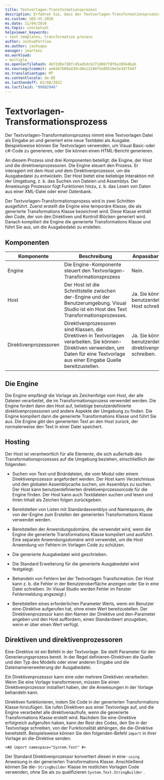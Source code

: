 ```yaml
---
title: Textvorlagen-Transformationsprozess
description: Erfahren Sie, dass der Textvorlagen-Transformationsprozess eine Textvorlagen Datei als Eingabe annimmt und eine neue Textdatei als Ausgabe generiert.
ms.custom: SEO-VS-2020
ms.date: 11/04/2016
ms.topic: conceptual
helpviewer_keywords:
- text templates, transformation process
author: JoshuaPartlow
ms.author: joshuapa
manager: jmartens
ms.workload:
- multiple
ms.openlocfilehash: 4bf2d8e7d8fc45a45dcb271d867f8f6a39564bab
ms.sourcegitcommit: ae6d47b09a439cd0e13180f5e89510e3e347fd47
ms.translationtype: MT
ms.contentlocale: de-DE
ms.lasthandoff: 02/08/2021
ms.locfileid: "99882946"
---
```

# <a name="the-text-template-transformation-process"></a>Textvorlagen-Transformationsprozess
Der Textvorlagen-Transformationsprozess nimmt eine Textvorlagen Datei als Eingabe an und generiert eine neue Textdatei als Ausgabe. Beispielsweise können Sie Textvorlagen verwenden, um Visual Basic-oder c#-Code zu generieren, oder Sie können einen HTML-Bericht generieren.

 An diesem Prozess sind drei Komponenten beteiligt: die Engine, der Host und die direktivenprozessoren. Die Engine steuert den Prozess. Er interagiert mit dem Host und dem Direktivenprozessor, um die Ausgabedatei zu entwickeln. Der Host bietet eine beliebige Interaktion mit der Umgebung, z. b. das Suchen von Dateien und Assemblys. Der Anweisungs Prozessor fügt Funktionen hinzu, z. b. das Lesen von Daten aus einer XML-Datei oder einer Datenbank.

 Der Textvorlagen-Transformationsprozess wird in zwei Schritten ausgeführt. Zuerst erstellt die Engine eine temporäre Klasse, die als generierte Transformations Klasse bezeichnet wird. Diese Klasse enthält den Code, der von den Direktiven und Kontroll Blöcken generiert wird. Danach kompiliert die Engine die generierte Transformations Klasse und führt Sie aus, um die Ausgabedatei zu erstellen.

## <a name="components"></a>Komponenten

|Komponente|Beschreibung|Anpassbar (Ja/Nein)|
|-|-|-|
|Engine|Die Engine-Komponente steuert den Textvorlagen-Transformationsprozess|Nein.|
|Host|Der Host ist die Schnittstelle zwischen der-Engine und der Benutzerumgebung. Visual Studio ist ein Host des Text Transformationsprozesses.|Ja. Sie können einen benutzerdefinierten Host schreiben.|
|Direktivenprozessoren|Direktivenprozessoren sind Klassen, die Direktiven in Textvorlagen verarbeiten. Sie können-Direktiven verwenden, um Daten für eine Textvorlage aus einer Eingabe Quelle bereitzustellen.|Ja. Sie können benutzerdefinierte direktivenprozessoren schreiben.|

## <a name="the-engine"></a>Die Engine
 Die Engine empfängt die Vorlage als Zeichenfolge vom Host, der alle Dateien verarbeitet, die im Transformationsprozess verwendet werden. Die Engine fordert dann den Host auf, beliebige benutzerdefinierte direktivenprozessoren und andere Aspekte der Umgebung zu finden. Die Engine kompiliert dann die generierte Transformations Klasse und führt Sie aus. Die Engine gibt den generierten Text an den Host zurück, der normalerweise den Text in einer Datei speichert.

## <a name="the-host"></a>Hosting
 Der Host ist verantwortlich für alle Elemente, die sich außerhalb des Transformationsprozesses auf die Umgebung beziehen, einschließlich der folgenden:

- Suchen von Text-und Binärdateien, die vom Modul oder einem Direktivenprozessor angefordert werden. Der Host kann Verzeichnisse und den globalen Assemblycache suchen, um Assemblys zu suchen. Der Host kann benutzerdefinierten direktivenprozessorcode für die Engine finden. Der Host kann auch Textdateien suchen und lesen und ihren Inhalt als Zeichen folgen zurückgeben.

- Bereitstellen von Listen mit Standardassemblys und Namespaces, die von der-Engine zum Erstellen der generierten Transformations Klasse verwendet werden.

- Bereitstellen der Anwendungsdomäne, die verwendet wird, wenn die Engine die generierte Transformations Klasse kompiliert und ausführt. Eine separate Anwendungsdomäne wird verwendet, um die Host Anwendung vor Fehlern im Vorlagen Code zu schützen.

- Die generierte Ausgabedatei wird geschrieben.

- Die Standard Erweiterung für die generierte Ausgabedatei wird festgelegt.

- Behandeln von Fehlern bei der Textvorlagen Transformation. Der Host kann z. b. die Fehler in der Benutzeroberfläche anzeigen oder Sie in eine Datei schreiben. (In Visual Studio werden Fehler im Fenster Fehlermeldung angezeigt.)

- Bereitstellen eines erforderlichen Parameter Werts, wenn ein Benutzer eine-Direktive aufgerufen hat, ohne einen Wert bereitzustellen. Der Direktivenprozessor kann den Namen der Direktive und den-Parameter angeben und den Host auffordern, einen Standardwert anzugeben, wenn er über einen Wert verfügt.

## <a name="directives-and-directive-processors"></a>Direktiven und direktivenprozessoren
 Eine-Direktive ist ein Befehl in der Textvorlage. Sie stellt Parameter für den Generierungsprozess bereit. In der Regel definieren-Direktiven die Quelle und den Typ des Modells oder einer anderen Eingabe und die Dateinamenerweiterung der Ausgabedatei.

 Ein Direktivenprozessor kann eine oder mehrere Direktiven verarbeiten. Wenn Sie eine Vorlage transformieren, müssen Sie einen Direktivenprozessor installiert haben, der die Anweisungen in der Vorlage behandeln kann.

 Direktiven funktionieren, indem Sie Code in der generierten Transformations Klasse hinzufügen. Sie rufen Direktiven aus einer Textvorlage auf, und die Engine verarbeitet alle direktivenaufrufe, wenn die generierte Transformations Klasse erstellt wird. Nachdem Sie eine-Direktive erfolgreich aufgerufen haben, kann der Rest des Codes, den Sie in der Textvorlage schreiben, von der Funktionalität abhängen, die die-Direktive bereitstellt. Beispielsweise können Sie den folgenden-Befehl `import` in ihrer Vorlage an die-Direktive senden:

 `<#@ import namespace="System.Text" #>`

 Der Standard Direktivenprozessor konvertiert diesen in eine- `using` Anweisung in der generierten Transformations Klasse. Anschließend können Sie die- `StringBuilder` Klasse im restlichen Vorlagen Code verwenden, ohne Sie als zu qualifizieren `System.Text.StringBuilder` .
